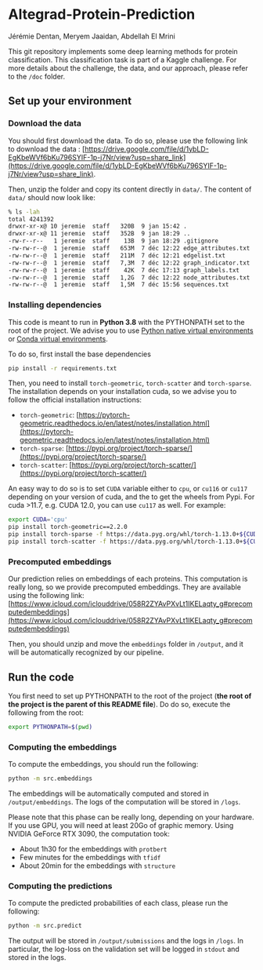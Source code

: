 # Altegrad-Protein-Prediction

Jérémie Dentan, Meryem Jaaidan, Abdellah El Mrini

This git repository implements some deep learning methods for protein classification. This classification task is part of a Kaggle challenge. For more details about the challenge, the data, and our approach, please refer to the `/doc` folder.

## Set up your environment

### Download the data

You should first download the data. To do so, please use the following link to download the data : [https://drive.google.com/file/d/1ybLD-EgKbeWVf6bKu796SYIF-1p-j7Nr/view?usp=share_link](https://drive.google.com/file/d/1ybLD-EgKbeWVf6bKu796SYIF-1p-j7Nr/view?usp=share_link).

Then, unzip the folder and copy its content directly in `data/`. The content of `data/` should now look like:

```bash
% ls -lah
total 4241392
drwxr-xr-x@ 10 jeremie  staff   320B  9 jan 15:42 .
drwxr-xr-x@ 11 jeremie  staff   352B  9 jan 18:29 ..
-rw-r--r--   1 jeremie  staff    13B  9 jan 18:29 .gitignore
-rw-rw-r--@  1 jeremie  staff   653M  7 déc 12:22 edge_attributes.txt
-rw-rw-r--@  1 jeremie  staff   211M  7 déc 12:21 edgelist.txt
-rw-rw-r--@  1 jeremie  staff   7,3M  7 déc 12:22 graph_indicator.txt
-rw-rw-r--@  1 jeremie  staff    42K  7 déc 17:13 graph_labels.txt
-rw-rw-r--@  1 jeremie  staff   1,2G  7 déc 12:22 node_attributes.txt
-rw-rw-r--@  1 jeremie  staff   1,5M  7 déc 15:56 sequences.txt
```

### Installing dependencies

This code is meant to run in **Python 3.8** with the PYTHONPATH set to the root of the project. We advise you to use [Python native virtual environments](https://docs.python.org/3/library/venv.html) or [Conda virtual environments](https://conda.io/projects/conda/en/latest/user-guide/tasks/manage-environments.html).

To do so, first install the base dependencies

```bash
pip install -r requirements.txt
```

Then, you need to install `torch-geometric`, `torch-scatter` and `torch-sparse`. The installation depends on your installation cuda, so we advise you to follow the official installation instructions:
* `torch-geometric`: [https://pytorch-geometric.readthedocs.io/en/latest/notes/installation.html](https://pytorch-geometric.readthedocs.io/en/latest/notes/installation.html)
* `torch-sparse`: [https://pypi.org/project/torch-sparse/](https://pypi.org/project/torch-sparse/)
* `torch-scatter`: [https://pypi.org/project/torch-scatter/](https://pypi.org/project/torch-scatter/)

An easy way to do so is to set `CUDA` variable either to `cpu`, or `cu116` or `cu117` depending on your version of cuda, and the to get the wheels from Pypi. For cuda >11.7, e.g. CUDA 12.0, you can use `cu117` as well. For example:

```bash
export CUDA='cpu'
pip install torch-geometric==2.2.0
pip install torch-sparse -f https://data.pyg.org/whl/torch-1.13.0+${CUDA}.html
pip install torch-scatter -f https://data.pyg.org/whl/torch-1.13.0+${CUDA}.html
```

### Precomputed embeddings

Our prediction relies on embeddings of each proteins. This computation is really long, so we provide precomputed embeddings. They are available using the following link: [https://www.icloud.com/iclouddrive/058R2ZYAvPXvLt1IKELaqty_g#precomputedembeddings](https://www.icloud.com/iclouddrive/058R2ZYAvPXvLt1IKELaqty_g#precomputedembeddings)

Then, you should unzip and move the `embeddings` folder in `/output`, and it will be automatically recognized by our pipeline.

## Run the code

You first need to set up PYTHONPATH to the root of the project (**the root of the project is the parent of this README file**). Do do so, execute the following from the root:

```bash
export PYTHONPATH=$(pwd)
```

### Computing the embeddings

To compute the embeddings, you should run the following:

```bash
python -m src.embeddings
```

The embeddings will be automatically computed and stored in `/output/embeddings`. The logs of the computation will be stored in `/logs`.

Please note that this phase can be really long, depending on your hardware. If you use GPU, you will need at least 20Go of graphic memory. Using NVIDIA GeForce RTX 3090, the computation took:

* About 1h30 for the embeddings with `protbert`
* Few minutes for the embeddings with `tfidf`
* About 20min for the embeddings with `structure`

### Computing the predictions

To compute the predicted probabilities of each class, please run the following:

```bash
python -m src.predict
```

The output will be stored in `/output/submissions` and the logs in `/logs`. In particular, the log-loss on the validation set will be logged in `stdout` and stored in the logs.
